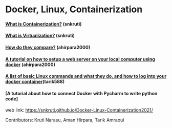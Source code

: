 # Docker, Linux, Containerization

#### [What is Containerization?](/containerization.md) (snkruti)
#### [What is Virtualization?](/virtualization.md) (snkruti)
#### [How do they compare?](/compare.md) (ahirpara2000)
#### [A tutorial on how to setup a web server on your local computer using docker](/Docker_tutorial.md) (ahirpara2000)
#### [A list of basic Linux commands and what they do, and how to log into your docker container](/docker_commands.md)(tarik588)
#### [A tutorial about how to connect Docker with Pycharm to write python code]

web link: https://snkruti.github.io/Docker-Linux-Containerization2021/

Contributors: Kruti Narasu, Aman Hirpara, Tarik Amraoui
